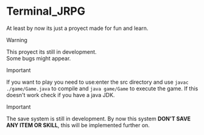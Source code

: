 # Terminal_JRPG
At least by now its just a proyect made for fun and learn.

> [!WARNING]
> This proyect its still in development.<br>
Some bugs might appear.

>[!IMPORTANT]
>If you want to play you need to use:enter the src directory and use  ```javac ./game/Game.java``` to compile and ```java game/Game``` to execute the game.
>If this doesn't work check if you have a java JDK.

>[!IMPORTANT]
> The save system is still in development. By now this system **DON'T SAVE ANY ITEM OR SKILL**, this will be implemented further on.